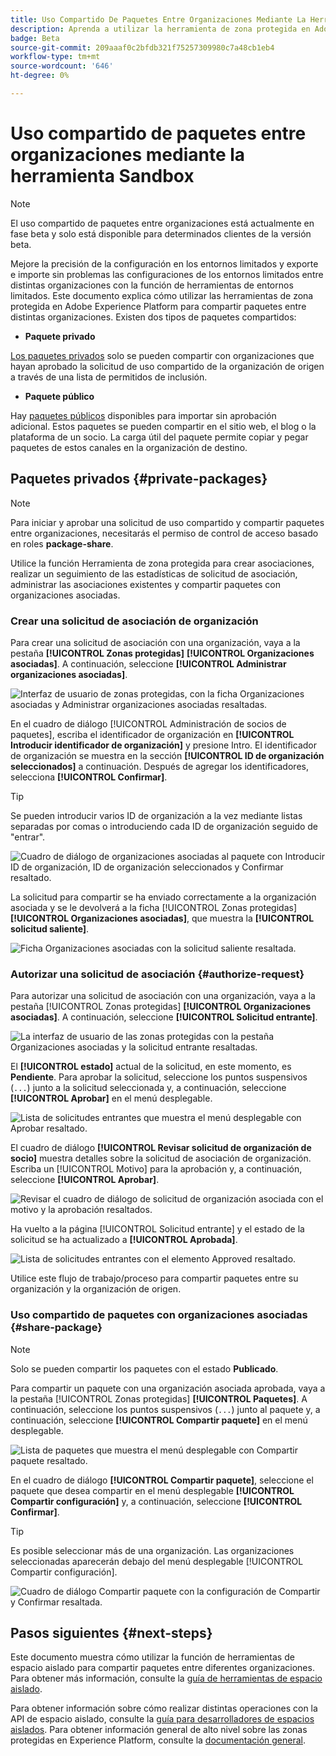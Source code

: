 ```yaml
---
title: Uso Compartido De Paquetes Entre Organizaciones Mediante La Herramienta Sandbox
description: Aprenda a utilizar la herramienta de zona protegida en Adobe Experience Platform para compartir paquetes entre diferentes organizaciones.
badge: Beta
source-git-commit: 209aaaf0c2bfdb321f75257309980c7a48cb1eb4
workflow-type: tm+mt
source-wordcount: '646'
ht-degree: 0%

---
```


# Uso compartido de paquetes entre organizaciones mediante la herramienta Sandbox

>[!NOTE]
>
>El uso compartido de paquetes entre organizaciones está actualmente en fase beta y solo está disponible para determinados clientes de la versión beta.

Mejore la precisión de la configuración en los entornos limitados y exporte e importe sin problemas las configuraciones de los entornos limitados entre distintas organizaciones con la función de herramientas de entornos limitados. Este documento explica cómo utilizar las herramientas de zona protegida en Adobe Experience Platform para compartir paquetes entre distintas organizaciones. Existen dos tipos de paquetes compartidos:

- **Paquete privado**

[Los paquetes privados](#private-packages) solo se pueden compartir con organizaciones que hayan aprobado la solicitud de uso compartido de la organización de origen a través de una lista de permitidos de inclusión.

- **Paquete público**

Hay [paquetes públicos](./sandbox-tooling.md/#export-and-import-an-entire-sandbox) disponibles para importar sin aprobación adicional. Estos paquetes se pueden compartir en el sitio web, el blog o la plataforma de un socio. La carga útil del paquete permite copiar y pegar paquetes de estos canales en la organización de destino.

## Paquetes privados {#private-packages}

>[!NOTE]
>
>Para iniciar y aprobar una solicitud de uso compartido y compartir paquetes entre organizaciones, necesitarás el permiso de control de acceso basado en roles **package-share**.

Utilice la función Herramienta de zona protegida para crear asociaciones, realizar un seguimiento de las estadísticas de solicitud de asociación, administrar las asociaciones existentes y compartir paquetes con organizaciones asociadas.

### Crear una solicitud de asociación de organización

Para crear una solicitud de asociación con una organización, vaya a la pestaña **[!UICONTROL Zonas protegidas]** **[!UICONTROL Organizaciones asociadas]**. A continuación, seleccione **[!UICONTROL Administrar organizaciones asociadas]**.

![Interfaz de usuario de zonas protegidas, con la ficha Organizaciones asociadas y Administrar organizaciones asociadas resaltadas.](../images/ui/sandbox-tooling/private-manage-partner-orgs.png)

En el cuadro de diálogo [!UICONTROL Administración de socios de paquetes], escriba el identificador de organización en **[!UICONTROL Introducir identificador de organización]** y presione Intro. El identificador de organización se muestra en la sección **[!UICONTROL ID de organización seleccionados]** a continuación. Después de agregar los identificadores, selecciona **[!UICONTROL Confirmar]**.

>[!TIP]
>
>Se pueden introducir varios ID de organización a la vez mediante listas separadas por comas o introduciendo cada ID de organización seguido de &quot;entrar&quot;.

![Cuadro de diálogo de organizaciones asociadas al paquete con Introducir ID de organización, ID de organización seleccionados y Confirmar resaltado.](../images/ui/sandbox-tooling/private-enter-org-id.png)

La solicitud para compartir se ha enviado correctamente a la organización asociada y se le devolverá a la ficha [!UICONTROL Zonas protegidas] **[!UICONTROL Organizaciones asociadas]**, que muestra la **[!UICONTROL solicitud saliente]**.

![Ficha Organizaciones asociadas con la solicitud saliente resaltada.](../images/ui/sandbox-tooling/private-outgoing-request.png)

### Autorizar una solicitud de asociación {#authorize-request}

Para autorizar una solicitud de asociación con una organización, vaya a la pestaña [!UICONTROL Zonas protegidas] **[!UICONTROL Organizaciones asociadas]**. A continuación, seleccione **[!UICONTROL Solicitud entrante]**.

![La interfaz de usuario de las zonas protegidas con la pestaña Organizaciones asociadas y la solicitud entrante resaltadas.](../images/ui/sandbox-tooling/private-authorise-partner-org.png)

El **[!UICONTROL estado]** actual de la solicitud, en este momento, es **Pendiente**. Para aprobar la solicitud, seleccione los puntos suspensivos (`...`) junto a la solicitud seleccionada y, a continuación, seleccione **[!UICONTROL Aprobar]** en el menú desplegable.

![Lista de solicitudes entrantes que muestra el menú desplegable con Aprobar resaltado.](../images/ui/sandbox-tooling/private-approve-partner-org.png)

El cuadro de diálogo **[!UICONTROL Revisar solicitud de organización de socio]** muestra detalles sobre la solicitud de asociación de organización. Escriba un [!UICONTROL Motivo] para la aprobación y, a continuación, seleccione **[!UICONTROL Aprobar]**.

![Revisar el cuadro de diálogo de solicitud de organización asociada con el motivo y la aprobación resaltados.](../images/ui/sandbox-tooling/private-approval-partner-org.png)

Ha vuelto a la página [!UICONTROL Solicitud entrante] y el estado de la solicitud se ha actualizado a **[!UICONTROL Aprobada]**.

![Lista de solicitudes entrantes con el elemento Approved resaltado.](../images/ui/sandbox-tooling/private-approved-partner-org.png)

Utilice este flujo de trabajo/proceso para compartir paquetes entre su organización y la organización de origen.

### Uso compartido de paquetes con organizaciones asociadas {#share-package}

>[!NOTE]
>
>Solo se pueden compartir los paquetes con el estado **Publicado**.

Para compartir un paquete con una organización asociada aprobada, vaya a la pestaña [!UICONTROL Zonas protegidas] **[!UICONTROL Paquetes]**. A continuación, seleccione los puntos suspensivos (`...`) junto al paquete y, a continuación, seleccione **[!UICONTROL Compartir paquete]** en el menú desplegable.

![Lista de paquetes que muestra el menú desplegable con Compartir paquete resaltado.](../images/ui/sandbox-tooling/private-share-package.png)

En el cuadro de diálogo **[!UICONTROL Compartir paquete]**, seleccione el paquete que desea compartir en el menú desplegable **[!UICONTROL Compartir configuración]** y, a continuación, seleccione **[!UICONTROL Confirmar]**.

>[!TIP]
>
>Es posible seleccionar más de una organización. Las organizaciones seleccionadas aparecerán debajo del menú desplegable [!UICONTROL Compartir configuración].

![Cuadro de diálogo Compartir paquete con la configuración de Compartir y Confirmar resaltada.](../images/ui/sandbox-tooling/private-share-package-confirm.png)

## Pasos siguientes {#next-steps}

Este documento muestra cómo utilizar la función de herramientas de espacio aislado para compartir paquetes entre diferentes organizaciones. Para obtener más información, consulte la [guía de herramientas de espacio aislado](../ui/sandbox-tooling.md).

Para obtener información sobre cómo realizar distintas operaciones con la API de espacio aislado, consulte la [guía para desarrolladores de espacios aislados](../api/getting-started.md). Para obtener información general de alto nivel sobre las zonas protegidas en Experience Platform, consulte la [documentación general](../home.md).
